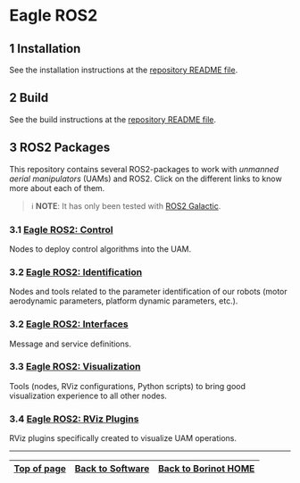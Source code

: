 # Eagle ROS2

## 1 Installation

See the installation instructions at the [repository README file](https://github.com/hidro-iri/eagle_ros2#1-installation).

## 2 Build
See the build instructions at the [repository README file](https://github.com/hidro-iri/eagle_ros2#2-build).

## 3 ROS2 Packages

This repository contains several ROS2-packages to work with *unmanned aerial manipulators* (UAMs) and ROS2. Click on the different links to know more about each of them.

> :information_source: **NOTE**: It has only been tested with [ROS2 Galactic](https://docs.ros.org/en/galactic/index.html).


### 3.1 [Eagle ROS2: Control](control/README.md)
Nodes to deploy control algorithms into the UAM.

### 3.2 [Eagle ROS2: Identification](identification.md)
Nodes and tools related to the parameter identification of our robots (motor aerodynamic parameters, platform dynamic parameters, etc.).

### 3.2 [Eagle ROS2: Interfaces](interfaces.md)
Message and service definitions.

### 3.3 [Eagle ROS2: Visualization](visualization.md)
Tools (nodes, RViz configurations, Python scripts) to bring good visualization experience to all other nodes.

### 3.4 [Eagle ROS2: RViz Plugins](rviz_plugins.md)
RViz plugins specifically created to visualize UAM operations.

---

| [Top of page](#eagle-ros2) | [Back to Software](../README.md) | [Back to Borinot HOME](../../README.md) |
| --- | --- | --- |